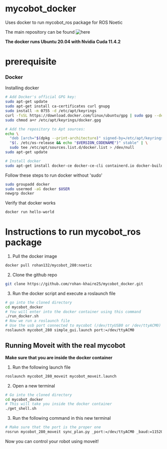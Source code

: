 # mycobot_docker
Uses docker to run mycobot_ros package for ROS Noetic

The main repository can be found ![here](https://github.com/elephantrobotics/mycobot_ros/tree/noetic)

**The docker runs Ubuntu 20.04 with Nvidia Cuda 11.4.2**

# prerequisite
### Docker

Installing docker
```bash
# Add Docker's official GPG key:
sudo apt-get update
sudo apt-get install ca-certificates curl gnupg
sudo install -m 0755 -d /etc/apt/keyrings
curl -fsSL https://download.docker.com/linux/ubuntu/gpg | sudo gpg --dearmor -o /etc/apt/keyrings/docker.gpg
sudo chmod a+r /etc/apt/keyrings/docker.gpg

# Add the repository to Apt sources:
echo \
  "deb [arch="$(dpkg --print-architecture)" signed-by=/etc/apt/keyrings/docker.gpg] https://download.docker.com/linux/ubuntu \
  "$(. /etc/os-release && echo "$VERSION_CODENAME")" stable" | \
  sudo tee /etc/apt/sources.list.d/docker.list > /dev/null
sudo apt-get update
```

```bash
# Install docker
sudo apt-get install docker-ce docker-ce-cli containerd.io docker-buildx-plugin docker-compose-plugin
```

Follow these steps to run docker without 'sudo'
```bash
sudo groupadd docker
sudo usermod -aG docker $USER
newgrp docker
```

Verify that docker works
```bash
docker run hello-world
```

# Instructions to run mycobot_ros package
1. Pull the docker image

```bash
docker pull rohan132/mycobot_280:noetic
```
2. Clone the github repo
```bash
git clone https://github.com/rohan-khaire25/mycobot_docker.git
```
3. Run the docker script and execute a roslaunch file
```bash
# go into the cloned directory
cd mycobot_docker
# You will enter into the docker container using this command
./run_docker.sh
# Now we run a roslaunch file
# Use the usb port connected to mycobot (/dev/ttyUSB0 or /dev/ttyACM0)
roslaunch mycobot_280 simple_gui.launch port:=/dev/ttyACM0
```

## Running Moveit with the real mycobot
**Make sure that you are inside the docker container**
1. Run the following launch file
```bash
roslaunch mycobot_280_moveit mycobot_moveit.launch
```
2. Open a new terminal
```bash
# Go into the cloned directory
cd mycobot_docker
# This will take you inside the docker container
./get_shell.sh
```
3. Run the following command in this new terminal
```bash
# Make sure that the port is the proper one
rosrun mycobot_280_moveit sync_plan.py _port:=/dev/ttyACM0 _baud:=115200
```

Now you can control your robot using moveit!

